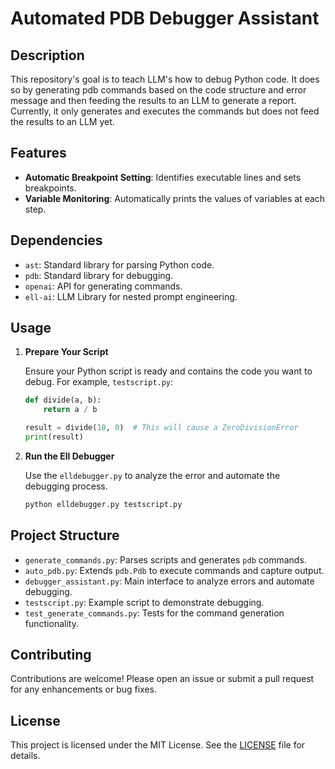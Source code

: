 
# Automated PDB Debugger Assistant

## Description

This repository's goal is to teach LLM's how to debug Python code. It does so by generating pdb commands based on the code structure and error message and then feeding the results to an LLM to generate a report.
Currently, it only generates and executes the commands but does not feed the results to an LLM yet.



## Features

- **Automatic Breakpoint Setting**: Identifies executable lines and sets breakpoints.
- **Variable Monitoring**: Automatically prints the values of variables at each step.

## Dependencies

- `ast`: Standard library for parsing Python code.
- `pdb`: Standard library for debugging.
- `openai`: API for generating commands.
- `ell-ai`: LLM Library for nested prompt engineering.



## Usage

1. **Prepare Your Script**
   
   Ensure your Python script is ready and contains the code you want to debug. For example, `testscript.py`:
   
   ```python
   def divide(a, b):
       return a / b
   
   result = divide(10, 0)  # This will cause a ZeroDivisionError
   print(result)
   ```

2. **Run the Ell Debugger**
   
   Use the `elldebugger.py` to analyze the error and automate the debugging process.
   
   ```bash
   python elldebugger.py testscript.py
   ```

## Project Structure

- `generate_commands.py`: Parses scripts and generates `pdb` commands.
- `auto_pdb.py`: Extends `pdb.Pdb` to execute commands and capture output.
- `debugger_assistant.py`: Main interface to analyze errors and automate debugging.
- `testscript.py`: Example script to demonstrate debugging.
- `test_generate_commands.py`: Tests for the command generation functionality.


## Contributing

Contributions are welcome! Please open an issue or submit a pull request for any enhancements or bug fixes.

## License

This project is licensed under the MIT License. See the [LICENSE](LICENSE) file for details.
